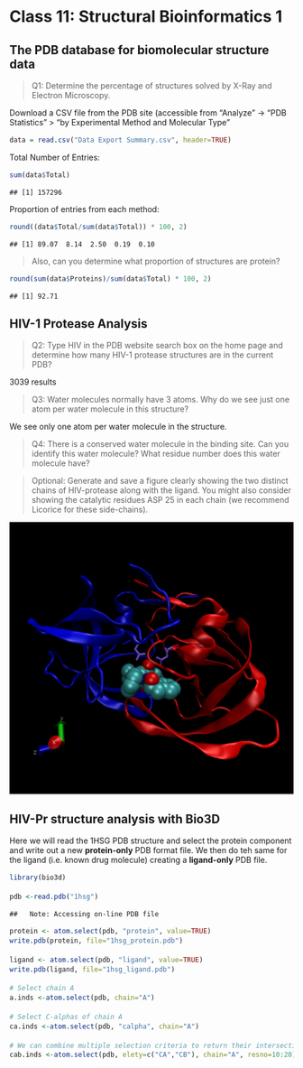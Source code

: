 Class 11: Structural Bioinformatics 1
================

## The PDB database for biomolecular structure data

> Q1: Determine the percentage of structures solved by X-Ray and
> Electron Microscopy.

Download a CSV file from the PDB site (accessible from “Analyze” -\>
“PDB Statistics” \> “by Experimental Method and Molecular Type”

``` r
data = read.csv("Data Export Summary.csv", header=TRUE)
```

Total Number of Entries:

``` r
sum(data$Total)
```

    ## [1] 157296

Proportion of entries from each method:

``` r
round((data$Total/sum(data$Total)) * 100, 2)
```

    ## [1] 89.07  8.14  2.50  0.19  0.10

> Also, can you determine what proportion of structures are protein?

``` r
round(sum(data$Proteins)/sum(data$Total) * 100, 2)
```

    ## [1] 92.71

## HIV-1 Protease Analysis

> Q2: Type HIV in the PDB website search box on the home page and
> determine how many HIV-1 protease structures are in the current PDB?

3039 results

> Q3: Water molecules normally have 3 atoms. Why do we see just one atom
> per water molecule in this structure?

We see only one atom per water molecule in the structure.

> Q4: There is a conserved water molecule in the binding site. Can you
> identify this water molecule? What residue number does this water
> molecule have?

> Optional: Generate and save a figure clearly showing the two distinct
> chains of HIV-protease along with the ligand. You might also consider
> showing the catalytic residues ASP 25 in each chain (we recommend
> Licorice for these side-chains).

![The HIV-protease with ligand.](1hsg.png)

## HIV-Pr structure analysis with Bio3D

Here we will read the 1HSG PDB structure and select the protein
component and write out a new **protein-only** PDB format file. We then
do teh same for the ligand (i.e. known drug molecule) creating a
**ligand-only** PDB file.

``` r
library(bio3d)

pdb <-read.pdb("1hsg")
```

    ##   Note: Accessing on-line PDB file

``` r
protein <- atom.select(pdb, "protein", value=TRUE)
write.pdb(protein, file="1hsg_protein.pdb")

ligand <- atom.select(pdb, "ligand", value=TRUE)
write.pdb(ligand, file="1hsg_ligand.pdb")

# Select chain A
a.inds <-atom.select(pdb, chain="A")

# Select C-alphas of chain A
ca.inds <-atom.select(pdb, "calpha", chain="A")

# We can combine multiple selection criteria to return their intersection
cab.inds <-atom.select(pdb, elety=c("CA","CB"), chain="A", resno=10:20)
```
